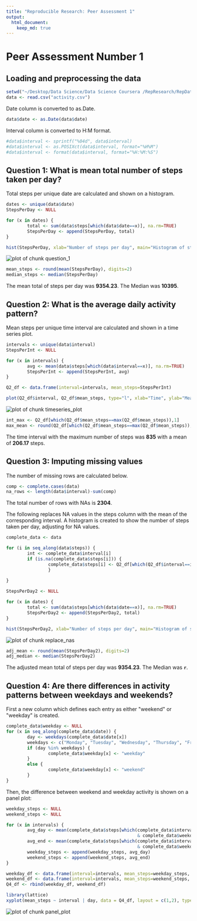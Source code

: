 ```yaml
---
title: "Reproducible Research: Peer Assessment 1"
output: 
  html_document:
    keep_md: true
---
```


Peer Assessment Number 1
==========================

## Loading and preprocessing the data


```r
setwd("~/Desktop/Data Science/Data Science Coursera /RepResearch/RepData_PeerAssessment1")  
data <- read.csv("activity.csv")
```

Date column is converted to as.Date.


```r
data$date <- as.Date(data$date)
```

Interval column is converted to H:M format.


```r
#data$interval <- sprintf("%04d", data$interval)
#data$interval <- as.POSIXct(data$interval, format="%H%M")
#data$interval <- format(data$interval, format="%H:%M:%S")
```

## Question 1: What is mean total number of steps taken per day?

Total steps per unique date are calculated and shown on a histogram.


```r
dates <- unique(data$date)
StepsPerDay <- NULL

for (x in dates) {
        total <- sum(data$steps[which(data$date==x)], na.rm=TRUE)
        StepsPerDay <- append(StepsPerDay, total)
}

hist(StepsPerDay, xlab="Number of steps per day", main="Histogram of steps per day")
```

![plot of chunk question_1](figure/question_1-1.png) 

```r
mean_steps <- round(mean(StepsPerDay), digits=2)
median_steps <- median(StepsPerDay)
```

The mean total of steps per day was **9354.23**. The Median was **10395**.

## Question 2: What is the average daily activity pattern?

Mean steps per unique time interval are calculated and shown in a time series plot.


```r
intervals <- unique(data$interval)
StepsPerInt <- NULL

for (x in intervals) {
        avg <- mean(data$steps[which(data$interval==x)], na.rm=TRUE)
        StepsPerInt <- append(StepsPerInt, avg)
}

Q2_df <- data.frame(interval=intervals, mean_steps=StepsPerInt)

plot(Q2_df$interval, Q2_df$mean_steps, type="l", xlab="Time", ylab="Mean Steps", main="Daily Activity Pattern")
```

![plot of chunk timeseries_plot](figure/timeseries_plot-1.png) 

```r
int_max <- Q2_df[which(Q2_df$mean_steps==max(Q2_df$mean_steps)),1]
max_mean <- round(Q2_df[which(Q2_df$mean_steps==max(Q2_df$mean_steps)),2], digits=2)
```

The time interval with the maximum number of steps was **835** with a mean of **206.17** steps.

## Question 3: Imputing missing values

The number of missing rows are calculated below.


```r
comp <- complete.cases(data)
na_rows <- length(data$interval)-sum(comp)
```

The total number of rows with NAs is **2304**.

The following replaces NA values in the steps column with the mean of the corresponding interval. A histogram is created to show the number of steps taken per day, adjusting for NA values.


```r
complete_data <- data

for (i in seq_along(data$steps)) {
        int <- complete_data$interval[i]
        if (is.na(complete_data$steps[i])) {
                complete_data$steps[i] <- Q2_df[which(Q2_df$interval==int),2]
                }
        
}

StepsPerDay2 <- NULL

for (x in dates) {
        total <- sum(data$steps[which(data$date==x)], na.rm=TRUE)
        StepsPerDay2 <- append(StepsPerDay2, total)
}

hist(StepsPerDay2, xlab="Number of steps per day", main="Histogram of steps per day (NAs replaced")
```

![plot of chunk replace_nas](figure/replace_nas-1.png) 

```r
adj_mean <- round(mean(StepsPerDay2), digits=2)
adj_median <- median(StepsPerDay2)
```

The adjusted mean total of steps per day was **9354.23**. The Median was **`r`**.

## Question 4: Are there differences in activity patterns between weekdays and weekends?

First a new column which defines each entry as either "weekend" or "weekday" is created.


```r
complete_data$weekday <- NULL
for (x in seq_along(complete_data$date)) {
        day <- weekdays(complete_data$date[x])
        weekdays <- c("Monday", "Tuesday", "Wednesday", "Thursday", "Friday")
        if (day %in% weekdays) {
                complete_data$weekday[x] <- "weekday"
        }
        else {
                complete_data$weekday[x] <- "weekend"
        }
}
```

Then, the difference between weekend and weekday activity is shown on a panel plot:


```r
weekday_steps <- NULL
weekend_steps <- NULL

for (x in intervals) {
        avg_day <- mean(complete_data$steps[which(complete_data$interval==x
                                                  & complete_data$weekday=="weekday")])
        avg_end <- mean(complete_data$steps[which(complete_data$interval==x
                                                  & complete_data$weekday=="weekend")])
        weekday_steps <- append(weekday_steps, avg_day)
        weekend_steps <- append(weekend_steps, avg_end)
}

weekday_df <- data.frame(interval=intervals, mean_steps=weekday_steps, day="weekday")
weekend_df <- data.frame(interval=intervals, mean_steps=weekend_steps, day="weekend")
Q4_df <- rbind(weekday_df, weekend_df)

library(lattice)
xyplot(mean_steps ~ interval | day, data = Q4_df, layout = c(1,2), type="l", ylab="Mean Steps", xlab="Time")
```

![plot of chunk panel_plot](figure/panel_plot-1.png) 
